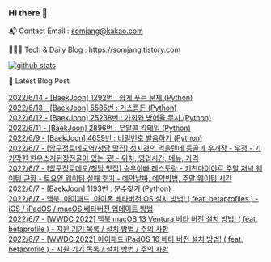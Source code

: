 ### Hi there 👋

📬  Contact Email : somjang@kakao.com

👨🏻‍💻  Tech & Daily Blog : https://somjang.tistory.com

[![github stats](https://github-readme-stats.vercel.app/api?username=SOMJANG&show_icons=true&hide_border=False)](https://somjang.tistory.com)

🤩 Latest Blog Post

[2022/6/14 - [BaekJoon] 1292번 : 쉽게 푸는 문제 (Python)](https://somjang.tistory.com/entry/BaekJoon-1292%EB%B2%88-%EC%89%BD%EA%B2%8C-%ED%91%B8%EB%8A%94-%EB%AC%B8%EC%A0%9C-Python) <br>
[2022/6/13 - [BaekJoon] 5585번 : 거스름돈 (Python)](https://somjang.tistory.com/entry/BaekJoon-5585%EB%B2%88-%EA%B1%B0%EC%8A%A4%EB%A6%84%EB%8F%88-Python) <br>
[2022/6/12 - [BaekJoon] 25238번 : 가희와 방어율 무시 (Python)](https://somjang.tistory.com/entry/BaekJoon-25238%EB%B2%88-%EA%B0%80%ED%9D%AC%EC%99%80-%EB%B0%A9%EC%96%B4%EC%9C%A8-%EB%AC%B4%EC%8B%9C-Python) <br>
[2022/6/11 - [BaekJoon] 2896번 : 무알콜 칵테일 (Python)](https://somjang.tistory.com/entry/BaekJoon-2896%EB%B2%88-%EB%AC%B4%EC%95%8C%EC%BD%9C-%EC%B9%B5%ED%85%8C%EC%9D%BC-Python) <br>
[2022/6/9 - [BaekJoon] 4659번 : 비밀번호 발음하기 (Python)](https://somjang.tistory.com/entry/BaekJoon-4659%EB%B2%88-%EB%B9%84%EB%B0%80%EB%B2%88%ED%98%B8-%EB%B0%9C%EC%9D%8C%ED%95%98%EA%B8%B0-Python) <br>
[2022/6/7 - [압구정로데오역/청담 맛집] 성시경의 먹을텐데 등골과 우개장 - 우정 - 기가막힌 한우스지된장전골이 있는 곳! - 위치, 영업시간, 메뉴, 가격](https://somjang.tistory.com/entry/%EC%95%95%EA%B5%AC%EC%A0%95%EB%A1%9C%EB%8D%B0%EC%98%A4%EC%97%AD%EC%B2%AD%EB%8B%B4-%EB%A7%9B%EC%A7%91-%EC%84%B1%EC%8B%9C%EA%B2%BD%EC%9D%98-%EB%A8%B9%EC%9D%84%ED%85%90%EB%8D%B0-%EB%93%B1%EA%B3%A8%EA%B3%BC-%EC%9A%B0%EA%B0%9C%EC%9E%A5-%EC%9A%B0%EC%A0%95-%EA%B8%B0%EA%B0%80%EB%A7%89%ED%9E%8C-%ED%95%9C%EC%9A%B0%EC%8A%A4%EC%A7%80%EB%90%9C%EC%9E%A5%EC%A0%84%EA%B3%A8%EC%9D%B4-%EC%9E%88%EB%8A%94-%EA%B3%B3-%EC%9C%84%EC%B9%98-%EC%98%81%EC%97%85%EC%8B%9C%EA%B0%84-%EB%A9%94%EB%89%B4-%EA%B0%80%EA%B2%A9) <br>
[2022/6/7 - [압구정로데오/청담 맛집] 승우아빠 레스토랑 - 키친마이야르 주말 저녁 웨이팅 근황 - 토요일 웨이팅 실패 후기 - 예약날짜, 예약방법, 주말 웨이팅 시간](https://somjang.tistory.com/entry/%EC%95%95%EA%B5%AC%EC%A0%95%EB%A1%9C%EB%8D%B0%EC%98%A4%EC%B2%AD%EB%8B%B4-%EB%A7%9B%EC%A7%91-%EC%8A%B9%EC%9A%B0%EC%95%84%EB%B9%A0-%EB%A0%88%EC%8A%A4%ED%86%A0%EB%9E%91-%ED%82%A4%EC%B9%9C%EB%A7%88%EC%9D%B4%EC%95%BC%EB%A5%B4-%EC%A3%BC%EB%A7%90-%EC%A0%80%EB%85%81-%EC%9B%A8%EC%9D%B4%ED%8C%85-%EA%B7%BC%ED%99%A9-%ED%86%A0%EC%9A%94%EC%9D%BC-%EC%9B%A8%EC%9D%B4%ED%8C%85-%EC%8B%A4%ED%8C%A8-%ED%9B%84%EA%B8%B0-%EC%98%88%EC%95%BD%EB%82%A0%EC%A7%9C-%EC%98%88%EC%95%BD%EB%B0%A9%EB%B2%95-%EC%A3%BC%EB%A7%90-%EC%9B%A8%EC%9D%B4%ED%8C%85-%EC%8B%9C%EA%B0%84) <br>
[2022/6/7 - [BaekJoon] 1193번 : 분수찾기 (Python)](https://somjang.tistory.com/entry/BaekJoon-1193%EB%B2%88-%EB%B6%84%EC%88%98%EC%B0%BE%EA%B8%B0-Python) <br>
[2022/6/7 - 맥북, 아이패드, 아이폰 베타버전 OS 설치 방법! ( feat. betaprofiles ) - iOS / iPadOS / macOS 베타버전 업데이트 방법](https://somjang.tistory.com/entry/%EB%A7%A5%EB%B6%81-%EC%95%84%EC%9D%B4%ED%8C%A8%EB%93%9C-%EC%95%84%EC%9D%B4%ED%8F%B0-%EC%95%A0%ED%94%8C%EC%9B%8C%EC%B9%98-%EB%B2%A0%ED%83%80%EB%B2%84%EC%A0%84-OS-%EC%84%A4%EC%B9%98-%EB%B0%A9%EB%B2%95-feat-betaprofiles-iOS-WatchOS-iPadOS-macOS-%EB%B2%A0%ED%83%80%EB%B2%84%EC%A0%84-%EC%97%85%EB%8D%B0%EC%9D%B4%ED%8A%B8-%EB%B0%A9%EB%B2%95) <br>
[2022/6/7 - [WWDC 2022] 맥북 macOS 13 Ventura 베타 버전 설치 방법! ( feat. betaprofile ) - 지원 기기 목록 / 설치 방법 / 주의 사항](https://somjang.tistory.com/entry/WWDC-2022-%EB%A7%A5%EB%B6%81-macOS-13-Ventura-%EB%B2%A0%ED%83%80-%EB%B2%84%EC%A0%84-%EC%84%A4%EC%B9%98-%EB%B0%A9%EB%B2%95-feat-betaprofile-%EC%A7%80%EC%9B%90-%EA%B8%B0%EA%B8%B0-%EB%AA%A9%EB%A1%9D-%EC%84%A4%EC%B9%98-%EB%B0%A9%EB%B2%95-%EC%A3%BC%EC%9D%98-%EC%82%AC%ED%95%AD) <br>
[2022/6/7 - [WWDC 2022] 아이패드 iPadOS 16 베타 버전 설치 방법! ( feat. betaprofile ) - 지원 기기 목록 / 설치 방법 / 주의 사항](https://somjang.tistory.com/entry/WWDC-2022-%EC%95%84%EC%9D%B4%ED%8C%A8%EB%93%9C-iPadOS-16-%EB%B2%A0%ED%83%80-%EB%B2%84%EC%A0%84-%EC%84%A4%EC%B9%98-%EB%B0%A9%EB%B2%95-feat-betaprofile-%EC%A7%80%EC%9B%90-%EA%B8%B0%EA%B8%B0-%EB%AA%A9%EB%A1%9D-%EC%84%A4%EC%B9%98-%EB%B0%A9%EB%B2%95-%EC%A3%BC%EC%9D%98-%EC%82%AC%ED%95%AD) <br>
